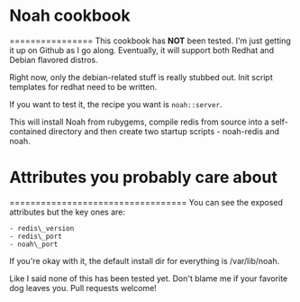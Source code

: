# Noah cookbook
================
This cookbook has **NOT** been tested. I'm just getting it up on Github as I go along.
Eventually, it will support both Redhat and Debian flavored distros.

Right now, only the debian-related stuff is really stubbed out. Init script templates for redhat need to be written.

If you want to test it, the recipe you want is `noah::server`.

This will install Noah from rubygems, compile redis from source into a self-contained directory and then create two startup scripts - noah-redis and noah.

# Attributes you probably care about
==================================
You can see the exposed attributes but the key ones are:

    - redis\_version
    - redis\_port
    - noah\_port

If you're okay with it, the default install dir for everything is /var/lib/noah.

Like I said none of this has been tested yet. Don't blame me if your favorite dog leaves you. Pull requests welcome!
